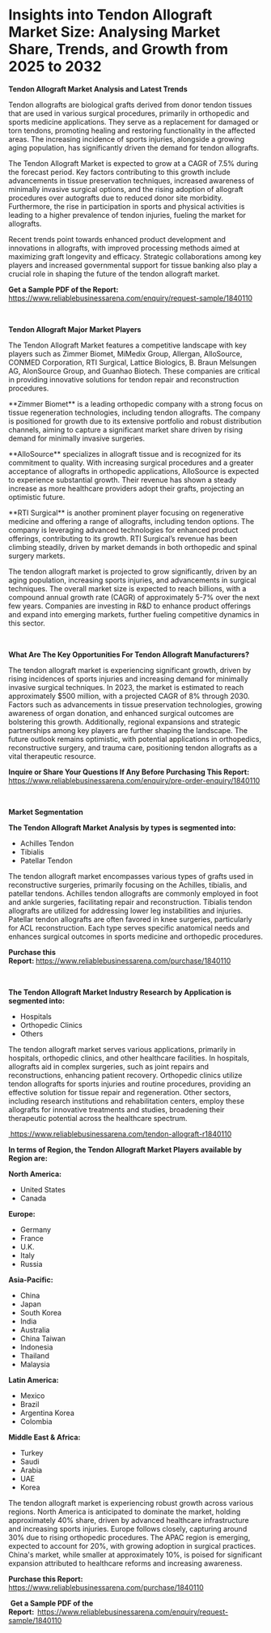 <p><h1>Insights into Tendon Allograft Market Size: Analysing Market Share, Trends, and Growth from 2025 to 2032</h1></p><p><strong>Tendon Allograft Market Analysis and Latest Trends</strong></p>
<p><p>Tendon allografts are biological grafts derived from donor tendon tissues that are used in various surgical procedures, primarily in orthopedic and sports medicine applications. They serve as a replacement for damaged or torn tendons, promoting healing and restoring functionality in the affected areas. The increasing incidence of sports injuries, alongside a growing aging population, has significantly driven the demand for tendon allografts.</p><p>The Tendon Allograft Market is expected to grow at a CAGR of 7.5% during the forecast period. Key factors contributing to this growth include advancements in tissue preservation techniques, increased awareness of minimally invasive surgical options, and the rising adoption of allograft procedures over autografts due to reduced donor site morbidity. Furthermore, the rise in participation in sports and physical activities is leading to a higher prevalence of tendon injuries, fueling the market for allografts.</p><p>Recent trends point towards enhanced product development and innovations in allografts, with improved processing methods aimed at maximizing graft longevity and efficacy. Strategic collaborations among key players and increased governmental support for tissue banking also play a crucial role in shaping the future of the tendon allograft market.</p></p>
<p><strong>Get a Sample PDF of the Report:&nbsp;</strong> <a href="https://www.reliablebusinessarena.com/enquiry/request-sample/1840110?utm_campaign=2175&utm_medium=2&utm_source=Github&utm_content=ia&utm_term=13042025&utm_id=tendon-allograft">https://www.reliablebusinessarena.com/enquiry/request-sample/1840110</a></p>
<p>&nbsp;</p>
<p><strong>Tendon Allograft Major Market Players</strong></p>
<p><p>The Tendon Allograft Market features a competitive landscape with key players such as Zimmer Biomet, MiMedix Group, Allergan, AlloSource, CONMED Corporation, RTI Surgical, Lattice Biologics, B. Braun Melsungen AG, AlonSource Group, and Guanhao Biotech. These companies are critical in providing innovative solutions for tendon repair and reconstruction procedures.</p><p>**Zimmer Biomet** is a leading orthopedic company with a strong focus on tissue regeneration technologies, including tendon allografts. The company is positioned for growth due to its extensive portfolio and robust distribution channels, aiming to capture a significant market share driven by rising demand for minimally invasive surgeries.</p><p>**AlloSource** specializes in allograft tissue and is recognized for its commitment to quality. With increasing surgical procedures and a greater acceptance of allografts in orthopedic applications, AlloSource is expected to experience substantial growth. Their revenue has shown a steady increase as more healthcare providers adopt their grafts, projecting an optimistic future.</p><p>**RTI Surgical** is another prominent player focusing on regenerative medicine and offering a range of allografts, including tendon options. The company is leveraging advanced technologies for enhanced product offerings, contributing to its growth. RTI Surgical’s revenue has been climbing steadily, driven by market demands in both orthopedic and spinal surgery markets.</p><p>The tendon allograft market is projected to grow significantly, driven by an aging population, increasing sports injuries, and advancements in surgical techniques. The overall market size is expected to reach billions, with a compound annual growth rate (CAGR) of approximately 5-7% over the next few years. Companies are investing in R&D to enhance product offerings and expand into emerging markets, further fueling competitive dynamics in this sector.</p></p>
<p>&nbsp;</p>
<p><strong>What Are The Key Opportunities For Tendon Allograft Manufacturers?</strong></p>
<p><p>The tendon allograft market is experiencing significant growth, driven by rising incidences of sports injuries and increasing demand for minimally invasive surgical techniques. In 2023, the market is estimated to reach approximately $500 million, with a projected CAGR of 8% through 2030. Factors such as advancements in tissue preservation technologies, growing awareness of organ donation, and enhanced surgical outcomes are bolstering this growth. Additionally, regional expansions and strategic partnerships among key players are further shaping the landscape. The future outlook remains optimistic, with potential applications in orthopedics, reconstructive surgery, and trauma care, positioning tendon allografts as a vital therapeutic resource.</p></p>
<p><strong>Inquire or Share Your Questions If Any Before Purchasing This Report:</strong> <a href="https://www.reliablebusinessarena.com/enquiry/pre-order-enquiry/1840110?utm_campaign=2175&utm_medium=2&utm_source=Github&utm_content=ia&utm_term=13042025&utm_id=tendon-allograft">https://www.reliablebusinessarena.com/enquiry/pre-order-enquiry/1840110</a></p>
<p>&nbsp;</p>
<p><strong>Market Segmentation</strong></p>
<p><strong>The Tendon Allograft Market Analysis by types is segmented into:</strong></p>
<p><ul><li>Achilles Tendon</li><li>Tibialis</li><li>Patellar Tendon</li></ul></p>
<p><p>The tendon allograft market encompasses various types of grafts used in reconstructive surgeries, primarily focusing on the Achilles, tibialis, and patellar tendons. Achilles tendon allografts are commonly employed in foot and ankle surgeries, facilitating repair and reconstruction. Tibialis tendon allografts are utilized for addressing lower leg instabilities and injuries. Patellar tendon allografts are often favored in knee surgeries, particularly for ACL reconstruction. Each type serves specific anatomical needs and enhances surgical outcomes in sports medicine and orthopedic procedures.</p></p>
<p><strong>Purchase this Report:&nbsp;</strong><a href="https://www.reliablebusinessarena.com/purchase/1840110?utm_campaign=2175&utm_medium=2&utm_source=Github&utm_content=ia&utm_term=13042025&utm_id=tendon-allograft">https://www.reliablebusinessarena.com/purchase/1840110</a></p>
<p>&nbsp;</p>
<p><strong>The Tendon Allograft Market Industry Research by Application is segmented into:</strong></p>
<p><ul><li>Hospitals</li><li>Orthopedic Clinics</li><li>Others</li></ul></p>
<p><p>The tendon allograft market serves various applications, primarily in hospitals, orthopedic clinics, and other healthcare facilities. In hospitals, allografts aid in complex surgeries, such as joint repairs and reconstructions, enhancing patient recovery. Orthopedic clinics utilize tendon allografts for sports injuries and routine procedures, providing an effective solution for tissue repair and regeneration. Other sectors, including research institutions and rehabilitation centers, employ these allografts for innovative treatments and studies, broadening their therapeutic potential across the healthcare spectrum.</p></p>
<p><a href="https://www.reliablebusinessarena.com/tendon-allograft-r1840110?utm_campaign=2175&utm_medium=2&utm_source=Github&utm_content=ia&utm_term=13042025&utm_id=tendon-allograft">&nbsp;https://www.reliablebusinessarena.com/tendon-allograft-r1840110</a></p>
<p><strong>In terms of Region, the Tendon Allograft Market Players available by Region are:</strong></p>
<p>
    <p> <strong> North America: </strong>
        <ul>
            <li>United States</li>
            <li>Canada</li>
        </ul>
        </p> 
    <p> <strong> Europe: </strong>
        <ul>
            <li>Germany</li>
            <li>France</li>
            <li>U.K.</li>
            <li>Italy</li>
            <li>Russia</li>
        </ul>
        </p> 
    <p> <strong> Asia-Pacific: </strong>
        <ul>
            <li>China</li>
            <li>Japan</li>
            <li>South Korea</li>
            <li>India</li>
            <li>Australia</li>
            <li>China Taiwan</li>
            <li>Indonesia</li>
            <li>Thailand</li>
            <li>Malaysia</li>
        </ul>
        </p> 
    <p> <strong> Latin America: </strong>
        <ul>
            <li>Mexico</li>
            <li>Brazil</li>
            <li>Argentina Korea</li>
            <li>Colombia</li>
        </ul>
        </p> 
    <p> <strong> Middle East & Africa: </strong>
        <ul>
            <li>Turkey</li>
            <li>Saudi</li>
            <li>Arabia</li>
            <li>UAE</li>
            <li>Korea</li>
        </ul>
    </p>
    </p>
<p><p>The tendon allograft market is experiencing robust growth across various regions. North America is anticipated to dominate the market, holding approximately 40% share, driven by advanced healthcare infrastructure and increasing sports injuries. Europe follows closely, capturing around 30% due to rising orthopedic procedures. The APAC region is emerging, expected to account for 20%, with growing adoption in surgical practices. China's market, while smaller at approximately 10%, is poised for significant expansion attributed to healthcare reforms and increasing awareness.</p></p>
<p><strong>Purchase this Report: </strong><a href="https://www.reliablebusinessarena.com/purchase/1840110?utm_campaign=2175&utm_medium=2&utm_source=Github&utm_content=ia&utm_term=13042025&utm_id=tendon-allograft">https://www.reliablebusinessarena.com/purchase/1840110</a></p>
<p>&nbsp;<strong>Get a Sample PDF of the Report:&nbsp;&nbsp;</strong><a href="https://www.reliablebusinessarena.com/enquiry/request-sample/1840110?utm_campaign=2175&utm_medium=2&utm_source=Github&utm_content=ia&utm_term=13042025&utm_id=tendon-allograft">https://www.reliablebusinessarena.com/enquiry/request-sample/1840110</a></p>
<p><strong></strong></p>
<p><p></p><p></p><p></p></p>